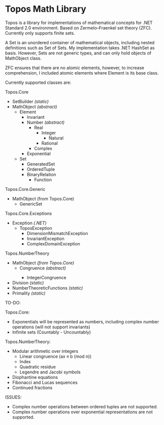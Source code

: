 # Topos Math Library
Topos is a library for implementations of mathematical concepts for .NET Standard 2.0 environment. Based on Zermelo–Fraenkel set theory (ZFC). Currently only supports finite sets.

A Set is an unordered container of mathematical objects, including nested definitions such as Set of Sets. 
My implementation takes .NET HashSet<T> as basis. However, Sets are not generic types, and can only hold objects of MathObject class.

ZFC ensures that there are no atomic elements, however, to increase comprehension, I included atomic elements where Element is its base class.

Currently supported classes are:

Topos.Core
* SetBuilder *(static)*
* MathObject *(abstract)*
  * Element
    * Invariant
    * Number *(abstract)*
      * Real
        * Integer
		  * Natural
        * Rational
      * Complex
	* Exponential
  * Set
    * GeneratedSet
    * OrderedTuple
	* BinaryRelation
	  * Function
  
Topos.Core.Generic
* MathObject (from Topos.Core)
  * GenericSet<T>
	
Topos.Core.Exceptions
* Exception *(.NET)*
  * ToposException
    * DimensionMismatchException
    * InvariantException
    * ComplexDomainException

Topos.NumberTheory
* MathObject *(from Topos.Core)*
  * Congruence<T> *(abstract)*
    * IntegerCongruence
* Division *(static)*
* NumberTheoreticFunctions *(static)*
* Primality *(static)*

TO-DO:

Topos.Core:
* Exponentials will be represented as numbers, including complex number operations (will not support invariants)
* Infinite sets (Countably - Uncountably)

Topos.NumberTheory:
* Modular arithmetic over integers
  * Linear congruence (ax ≡ b (mod n))
  * Index
  * Quadratic residue
  * Legendre and Jacobi symbols
* Diophantine equations
* Fibonacci and Lucas sequences
* Continued fractions

ISSUES:
* Complex number operations between ordered tuples are not supported.
* Complex number operations over exponential representations are not supported.